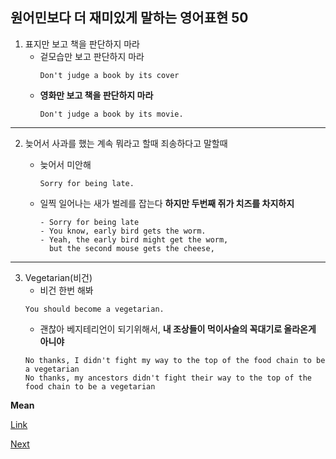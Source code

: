 원어민보다 더 재미있게 말하는 영어표현 50
------------
1) 표지만 보고 책을 판단하지 마라
   - 겉모습만 보고 판단하지 마라
     ```
     Don't judge a book by its cover
     ```
    - **영화만 보고 책을 판단하지 마라**
      ```
      Don't judge a book by its movie.
      ```

---

2) 늦어서 사과를 했는 계속 뭐라고 할때 죄송하다고 말할때
    - 늦어서 미안해
      ```
      Sorry for being late.
      ```

    - 일찍 일어나는 새가 벌레를 잡는다 **하지만 두번째 쥐가 치즈를 차지하지**
      ```
      - Sorry for being late
      - You know, early bird gets the worm.
      - Yeah, the early bird might get the worm,
        but the second mouse gets the cheese,
      ```

---

3) Vegetarian(비건)
    - 비건 한번 해봐
    ```
    You should become a vegetarian.
    ```
    - 괜찮아 베지테리언이 되기위해서, **내 조상들이 먹이사슬의 꼭대기로 올라온게 아니야**
    ```
    No thanks, I didn't fight my way to the top of the food chain to be a vegetarian
    No thanks, my ancestors didn't fight their way to the top of the food chain to be a vegetarian
    ```










**Mean**


[Link](https://www.youtube.com/watch?v=9fZrUe07nQ4)



[Next](./%NEXT)
